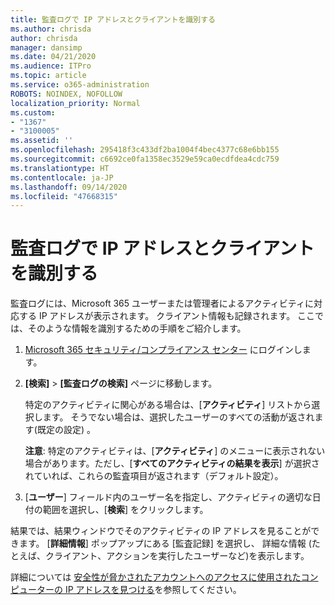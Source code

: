 ```yaml
---
title: 監査ログで IP アドレスとクライアントを識別する
ms.author: chrisda
author: chrisda
manager: dansimp
ms.date: 04/21/2020
ms.audience: ITPro
ms.topic: article
ms.service: o365-administration
ROBOTS: NOINDEX, NOFOLLOW
localization_priority: Normal
ms.custom:
- "1367"
- "3100005"
ms.assetid: ''
ms.openlocfilehash: 295418f3c433df2ba1004f4bec4377c68e6bb155
ms.sourcegitcommit: c6692ce0fa1358ec3529e59ca0ecdfdea4cdc759
ms.translationtype: HT
ms.contentlocale: ja-JP
ms.lasthandoff: 09/14/2020
ms.locfileid: "47668315"
---
```

# <a name="identify-ip-address-and-client-in-audit-logs"></a>監査ログで IP アドレスとクライアントを識別する

監査ログには、Microsoft 365 ユーザーまたは管理者によるアクティビティに対応する IP アドレスが表示されます。 クライアント情報も記録されます。 ここでは、そのような情報を識別するための手順をご紹介します。

1. [Microsoft 365 セキュリティ/コンプライアンス センター](https://protection.office.com/) にログインします。

2. **[検索]** > **[監査ログの検索]** ページに移動します。

   特定のアクティビティに関心がある場合は、[**アクティビティ**] リストから選択します。 そうでない場合は、選択したユーザーのすべての活動が返されます(既定の設定) 。

   **注意**: 特定のアクティビティは、[**アクティビティ**] のメニューに表示されない場合があります。ただし、[**すべてのアクティビティの結果を表示**] が選択されていれば、これらの監査項目が返されます（デフォルト設定）。

3. [**ユーザー**] フィールド内のユーザー名を指定し、アクティビティの適切な日付の範囲を選択し、[**検索**] をクリックします。

結果では、結果ウィンドウでそのアクティビティの IP アドレスを見ることができます。 [**詳細情報**] ポップアップにある [監査記録] を選択し、 詳細な情報 (たとえば、クライアント、アクションを実行したユーザーなど)を表示します。

詳細については [安全性が脅かされたアカウントへのアクセスに使用されたコンピューターの IP アドレスを見つける](https://docs.microsoft.com/microsoft-365/compliance/auditing-troubleshooting-scenarios#find-the-ip-address-of-the-computer-used-to-access-a-compromised-account)を参照してください。
